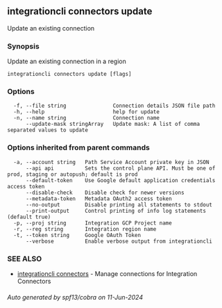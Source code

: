## integrationcli connectors update

Update an existing connection

### Synopsis

Update an existing connection in a region

```
integrationcli connectors update [flags]
```

### Options

```
  -f, --file string               Connection details JSON file path
  -h, --help                      help for update
  -n, --name string               Connection name
      --update-mask stringArray   Update mask: A list of comma separated values to update
```

### Options inherited from parent commands

```
  -a, --account string   Path Service Account private key in JSON
      --api api          Sets the control plane API. Must be one of prod, staging or autopush; default is prod
      --default-token    Use Google default application credentials access token
      --disable-check    Disable check for newer versions
      --metadata-token   Metadata OAuth2 access token
      --no-output        Disable printing all statements to stdout
      --print-output     Control printing of info log statements (default true)
  -p, --proj string      Integration GCP Project name
  -r, --reg string       Integration region name
  -t, --token string     Google OAuth Token
      --verbose          Enable verbose output from integrationcli
```

### SEE ALSO

* [integrationcli connectors](integrationcli_connectors.md)	 - Manage connections for Integration Connectors

###### Auto generated by spf13/cobra on 11-Jun-2024
